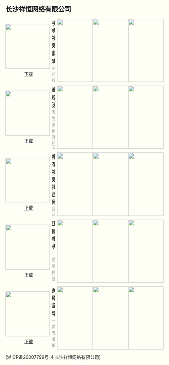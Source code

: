 ## 长沙祥恒网络有限公司


<style>html {background: #fefff5;} #content h2 {height: 0; display: none;} body .page-header {background-color: #fefff5; background-image: none; border-bottom: 1px dashed; color: #333; padding: 1rem;} body .project-tagline {margin: 0;} .site-footer {display: none;}</style>

<section style="display: flex; justify-content: space-between; align-items: center; margin-bottom: 12px;">
	<div style="display: flex; flex-direction: column;">
		<img style="width: 142px; height: 142px; min-width: 142px; margin-right: 6px;" src="https://swsdl.vivo.com.cn/appstore/developer/icon/20221111/202211111759244lp2i.png"/>
		<a style="margin: 6px auto 0;" href="https://swsdl.vivo.com.cn/appstore/developer/icon/20221111/202211111759244lp2i.png">下载</a>
	</div>
	<div style="max-height: 200px; overflow: hidden;">
		<b style="font-size: 16px;color: #333;">手机视频剪辑</b>
		<p style="margin: 0; font-size: 14px;color: #999;">手机视频剪辑是一款专业的视频剪辑软件，含有超全剪辑功能 一键轻松剪辑热门短视频、视频裁剪、视频拼接、视频抠图、转场特效、制作音乐相册等等； 你可以给你喜欢的片段进行配音~ 你可以给你制作的视频加上搞笑好玩的贴纸~ 【视频编辑】 - 音乐MV相册、转场特效、滤镜、字幕、涂鸦、旋转和翻转 - 视频编辑、截取、画中画、变声、分割、调色 【剪同款模版】 — 海量视频同款模版，一键轻松制作，让生活秒变大片 【实用工具】 -简单实用生活，便捷你我生活</p>
	</div>
	<div style="display: flex; margin-left: 6px;">
		<img style="width: 113px; height: 200px; min-width: 113px"
src="https://swsdl.vivo.com.cn/appstore/developer/screenshot/20221111/2022111118022389pb4.png"/>
		<img style="width: 113px; height: 200px; min-width: 113px" 
src="https://swsdl.vivo.com.cn/appstore/developer/screenshot/20221111/202211111802264tgdh.png"/>
		<img style="width: 113px; height: 200px; min-width: 113px" 
src="https://swsdl.vivo.com.cn/appstore/developer/screenshot/20221111/202211111802295j9wg.png"/>
	</div>
</section>


<section style="display: flex; justify-content: space-between; align-items: center; margin-bottom: 12px;">
	<div style="display: flex; flex-direction: column;">
		<img style="width: 142px; height: 142px; min-width: 142px; margin-right: 6px;" src="https://swsdl.vivo.com.cn/appstore/developer/icon/20221109/202211092214162z8pb.png"/>
		<a style="margin: 6px auto 0;" href="https://swsdl.vivo.com.cn/appstore/developer/icon/20221109/202211092214162z8pb.png">下载</a>
	</div>
	<div style="max-height: 200px; overflow: hidden;">
		<b style="font-size: 16px;color: #333;">泰剧迷</b>
		<p style="margin: 0; font-size: 14px;color: #999;">专为泰剧迷打造的休闲工具，精彩的泰剧解读+泰剧壁纸不容错过。 【经典泰剧赏析】 精彩好看的泰剧解读，专为泰剧爱好者打造，是泰剧迷们必备的休闲工具。 【精选泰剧壁纸】 提供各种的精美好看泰剧壁纸素材，专为泰剧爱好者打造的主题美化工具。</p>
	</div>
	<div style="display: flex; margin-left: 6px;">
		<img style="width: 113px; height: 200px; min-width: 113px"
src="https://swsdl.vivo.com.cn/appstore/developer/screenshot/20221109/202211092215418dh0e.png"/>
		<img style="width: 113px; height: 200px; min-width: 113px" 
src="https://swsdl.vivo.com.cn/appstore/developer/screenshot/20221109/202211092215525elu1.png"/>
		<img style="width: 113px; height: 200px; min-width: 113px" 
src="https://swsdl.vivo.com.cn/appstore/developer/screenshot/20221109/2022110922155632eyx.png"/>
	</div>
</section>

<section style="display: flex; justify-content: space-between; align-items: center; margin-bottom: 12px;">
	<div style="display: flex; flex-direction: column;">
		<img style="width: 142px; height: 142px; min-width: 142px; margin-right: 6px;" src="https://swsdl.vivo.com.cn/appstore/developer/icon/20221108/202211081058252oqbd.png"/>
		<a style="margin: 6px auto 0;" href="https://swsdl.vivo.com.cn/appstore/developer/icon/20221108/202211081058252oqbd.png">下载</a>
	</div>
	<div style="max-height: 200px; overflow: hidden;">
		<b style="font-size: 16px;color: #333;">樱花视频播放器</b>
		<p style="margin: 0; font-size: 14px;color: #999;">视频播放必备，实用视频播放工具聚合，您的专属影音播放工具。 相册制作工具，提供滤镜、转场和配乐等，帮你轻松制作出属于自己的个性视频相册! 特色功能： 【视频导入】支持相册快速导入视频、拍摄导入，告别繁琐。 【影视解读】带你发现经典好剧，感受不一样的影视魅力与精彩。 【私密文件】喜欢的精彩视频、图片可以存入私密相册哦。 【视频相册】选择合适的切换模式、音乐即可完成制作自己的动感相册，用视频记录和留住精彩生活。</p>
	</div>
	<div style="display: flex; margin-left: 6px;">
		<img style="width: 113px; height: 200px; min-width: 113px"
src="https://swsdl.vivo.com.cn/appstore/developer/screenshot/20221108/202211081102322vxep.png"/>
		<img style="width: 113px; height: 200px; min-width: 113px" 
src="https://swsdl.vivo.com.cn/appstore/developer/screenshot/20221108/2022110811193864daa.png"/>
		<img style="width: 113px; height: 200px; min-width: 113px" 
src="https://swsdl.vivo.com.cn/appstore/developer/screenshot/20221108/202211081119428ixt6.png"/>
	</div>
</section>


<section style="display: flex; justify-content: space-between; align-items: center; margin-bottom: 12px;">
	<div style="display: flex; flex-direction: column;">
		<img style="width: 142px; height: 142px; min-width: 142px; margin-right: 6px;" src="https://swsdl.vivo.com.cn/appstore/developer/icon/20221102/2022110212174296j31.png"/>
		<a style="margin: 6px auto 0;" href="https://swsdl.vivo.com.cn/appstore/developer/icon/20221102/2022110212174296j31.png">下载</a>
	</div>
	<div style="max-height: 200px; overflow: hidden;">
		<b style="font-size: 16px;color: #333;">逗图相机</b>
		<p style="margin: 0; font-size: 14px;color: #999;">一款集拍照、图片编辑于一身，让您拍出的照片更加圆滑精彩，开心而又有成就感！ 多种贴纸 各种有趣贴纸，可爱风、让更多人看到不一样的您！ 质感滤镜 有多款系列特色滤镜，让你秒变摄影达人，更有多种专属漏光效果任你玩！ 让你的照片惊艳朋友圈！ 图像处理 超强的照片编辑功能，文字、贴纸、涂鸦、裁剪、饱和度、对比度等多项专业编辑功能，简单实用，让您变成P图大师。</p>
	</div>
	<div style="display: flex; margin-left: 6px;">
		<img style="width: 113px; height: 200px; min-width: 113px"
src="https://swsdl.vivo.com.cn/appstore/developer/screenshot/20221102/202211021220342b3wd.png"/>
		<img style="width: 113px; height: 200px; min-width: 113px" 
src="https://swsdl.vivo.com.cn/appstore/developer/screenshot/20221102/202211021220366c2t9.png"/>
		<img style="width: 113px; height: 200px; min-width: 113px" 
src="https://swsdl.vivo.com.cn/appstore/developer/screenshot/20221102/202211021220394f2yy.png"/>
	</div>
</section>

<section style="display: flex; justify-content: space-between; align-items: center; margin-bottom: 12px;">
	<div style="display: flex; flex-direction: column;">
		<img style="width: 142px; height: 142px; min-width: 142px; margin-right: 6px;" src="https://swsdl.vivo.com.cn/appstore/developer/icon/20221102/202211021030021pcdv.png"/>
		<a style="margin: 6px auto 0;" href="https://swsdl.vivo.com.cn/appstore/developer/icon/20221102/202211021030021pcdv.png">下载</a>
	</div>
	<div style="max-height: 200px; overflow: hidden;">
		<b style="font-size: 16px;color: #333;">美剧星球</b>
		<p style="margin: 0; font-size: 14px;color: #999;">一款专业的美剧影视剧解说应用，内容丰富，影评精彩。 包含多种美剧影视分类，能快速发现你想要的资源。 通过经典影视影评赏析，感受电影艺术的魅力，发现电影的精彩。</p>
	</div>
	<div style="display: flex; margin-left: 6px;">
		<img style="width: 113px; height: 200px; min-width: 113px"
src="https://swsdl.vivo.com.cn/appstore/developer/screenshot/20221102/202211021032365swbr.png"/>
		<img style="width: 113px; height: 200px; min-width: 113px" 
src="https://swsdl.vivo.com.cn/appstore/developer/screenshot/20221102/20221102103246087oa.png"/>
		<img style="width: 113px; height: 200px; min-width: 113px" 
src="https://swsdl.vivo.com.cn/appstore/developer/screenshot/20221102/2022110210324886ehx.png"/>
	</div>
</section>



[湘ICP备20007799号-4     长沙祥恒网络有限公司] 

